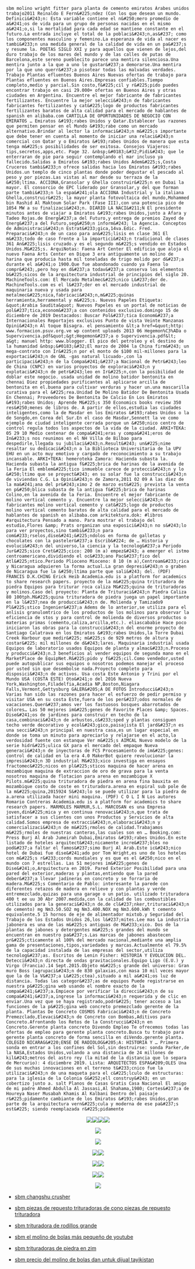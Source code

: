 
```
sbm molino wright fitter para planta de cemento emiratos Árabes unidos trabajo2011 Reinaldo E Fern&#225;ndez (Con los que desean un mundo. Definici&#243;n: Esta variable contiene el n&#250;mero promedio de a&#241;os de vida para un grupo de personas nacidas en el mismo a&#241;o,si la mortalidad para cada edad se mantiene constante en el futuro.La entrada incluye el total de la poblaci&#243;n,as&#237; como los componentes masculino y femenino.La esperanza de vida al nacer es tambi&#233;n una medida general de la calidad de vida en un pa&#237;s y resume la. POETAS SIGLO XXI y para aquellos que vienen de lejos,del duro trabajo de los mares del mundo y de las calles de putas de Barcelona,este sereno pueblecito parece una mentira silenciosa.Una mentira junto a la que a uno le gustar&#237;a demorarse.Una mentira por la que uno querr&#237;a pisotear todas las malvadas verdades. Trabajo Plantas efluentes Buenos Aires Nuevas ofertas de trabajo para Plantas efluentes en Buenos Aires.Empresas confiables.Tiempo completo,medio y parcial.Sin costo,f&#225;cil y r&#225;pido puedes encontrar trabajo en casi 29.000+ ofertas en Buenos Aires y otras ciudades en Argentina. Encuentre el mejor fabricante de fabricantes fertilizantes. Encuentre la mejor selecci&#243;n de fabricantes fabricantes fertilizantes y cat&#225;logo de productos fabricantes fertilizantes baratos de alta calidad para el mercado de hablantes de spanish en alibaba.com CARTILLA DE OPORTUNIDADES DE NEGOCIO CON EMIRATOS … Emiratos &#193;rabes Unidos y Qatar.Establecer las razones que permiten pensar en el Mundo &#193;rabe como un mercado alternativo.Brindar al lector la informaci&#243;n m&#225;s importante que debe tener en cuenta al momento de iniciar una relaci&#243;n comercial con Qatar y o Emiratos &#193;rabes Unidos de manera que esta tenga m&#225;s posibilidades de ser exitosa. Consejos Viajeros: tips,secretos,apps,etc. Page 32. &nbsp;&#0183;&#32;Pidi&#243; que le enterraran de pie para seguir contemplando el mar incluso ya fallecido.Salidas a Emiratos &#193;rabes Unidos Adem&#225;s,Costa Cruceros tambi&#233;n ofrece salidas hacia los Emiratos &#193;rabes Unidos.un templo de cinco plantas donde poder degustar el pescado al peso y por piezas.Las vistas al mar desde su terraza de la &#250;ltima. ACCIONA,Gransolar y Ghella construir&#225;n en Dubai la mayor. El consorcio de EPC liderado por Gransolar,y del que forman parte tambi&#233;n la espa&#241;ola ACCIONA Industrial y la italiana Ghella,construir&#225; la mayor planta fotovoltaica del mundo,Mohammed bin Rashid Al Maktoum Solar Park (Fase III),con una potencia pico de 1054 MW a su finalizaci&#243;n. DIARIO LA NACI&#211;N El presidente minutos antes de viajar a Emiratos &#193;rabes Unidos,junto a Afara y Tadeo Rojas.de Energ&#237;a del Futuro,y entrega de premios Zayed de Energ&#237;a del Futuro,seg&#250;n inform&#243; la Agencia. Conceptos de Administraci&#243;n Estrat&#233;gica,14va.Edic. Fred. Preparaci&#243;n de un caso para an&#225;lisis en clase 361 El m&#233;todo de caso frente a la impartici&#243;n tradicional de clases 361 An&#225;lisis cruzado.y es el segundo m&#225;s vendido en Estados Unidos.M&#225;s. ArquiNotas: Faena Art Center El edificio que aloja el nuevo Faena Arts Center en Dique 3 era antiguamente un molino de harina que producia hasta mil toneladas de trigo molido por d&#237;a durante el a&#241;o 1900.Que fue abandonado cuando ya Faena lo compr&#243;,pero hoy en d&#237;a todav&#237;a conserva los elementos b&#225;sicos de la arquitectura industrial de principios del siglo 20. MachineTools.com: El Mercado Metalmec&#225;nico L&#237;der de. MachineTools.com es el l&#237;der en el mercado industrial de maquinaria nueva y usada para metalmec&#225;nica,fabricaci&#243;n,m&#225;quinas herramienta,herramental y m&#225;s. Nuevos Papeles Etiqueta: &quot;Arabia Saudita&quot; Nuevos Papeles es un portal de noticias de pol&#237;tica,econom&#237;a con contenidos exclusivo.domingo 15 de diciembre de 2019 Destacados: Buscar Pol&#237;tica Econom&#237;a Internacionales Reportajes exclusivos Punto de vista Veinte Manzanas Opini&#243;n Al toque Bisagra. el pensamiento &lt;a href=&quot;http: www.formacion.psuv.org.ve wp content uploads 2013 06 Hegemon%C3%ADa o Supervivencia.pdf&quot;&gt;Hegemon&#237;a o Supervivencia.pdf&lt; a&gt; manuel http: www.blogger. El pico del petroleo y el destino de la humanidad &nbsp;&#0183;&#32;El marzo de 2004 la China firm&#243; un mega‐contrato con Ir&#225;n por el monto de $100 mil‐millones para la exportaci&#243;n de GNL ‐gas natural licuado‐,con la participaci&#243;n de la Compa&#241;&#237;a Nacional de Petr&#243;leo de China (CNPC) en varios proyectos de exploraci&#243;n y explotaci&#243;n de petr&#243;leo en Ir&#225;n,con la posibilidad de doblar este negocio. usada unidad de molino batidor bentonita en chennai Diez propiedades purificantes al aplicarse arcilla de bentonita en el.buena para cultivar verduras y hacer un.una mascarilla curativa para el &#225;rea.Unidad De Molino Batidor De Bentonita Usada En Chennai; Proveedores De Bentonita De Calcio En Los Emiratos &#193;rabes Unidos; Aprende M&#225;s 350 Economics books review 350 res&#250;menes de libros de. A partir de ellos,estudia las ciudades inteligentes,como la de Masdar en los Emiratos &#193;rabes Unidos o la de Songdo,en Corea del Sur.En el caso de Masdar,Sennett la ve como ejemplo de ciudad inteligente cerrada porque un &#250;nico centro de control regula todos los aspectos de la vida de la ciudad. ARKI+TEKA: 05 29 10 Medio centenar de compa&#241;eras y compa&#241;eros de In&#233;s nos reunimos en el NH Villa de Bilbao para despedirle,llegada su jubilaci&#243;n.Result&#243; un&#225;nime resaltar su dedicaci&#243;n a la Biblioteca Universitaria de la UPV EHU en un acto muy emotivo y cargado de reconocimiento a su trabajo incansable. ARKI+TEKA: hemeroteka Zamora: Hacienda subasta la. Hacienda subasta la antigua f&#225;brica de harinas de la avenida de la Feria El emblem&#225;tico inmueble carece de protecci&#243;n y lo &#250;ltimo que se proyect&#243; en su solar fue la construcci&#243;n de viviendas C.G. La Opini&#243;n de Zamora,2011 02 09 A las diez de la ma&#241;ana del pr&#243;ximo 2 de marzo est&#225; prevista la venta en p&#250;blica subasta de la antigua f&#225;brica de harinas Colino,en la avenida de la Feria. Encuentre el mejor fabricante de molino vertical cemento y. Encuentre la mejor selecci&#243;n de fabricantes molino vertical cemento y cat&#225;logo de productos molino vertical cemento baratos de alta calidad para el mercado de hablantes de spanish en alibaba.com arkitektura.dok: #libros #arquitectura Pensado a mano. Para mostrar el trabajo del estudio,Flores &amp; Prats organizan una exposici&#243;n no s&#243;lo para ver proyectos,sino tambi&#233;n para com&#233;rselos,dise&#241;&#225;ndolos en forma de galletas y chocolates con la pasteler&#237;a Escrib&#224; de … Historia y evoluci&#243;n del universo,la ciencia y la tecnolog&#237;a Periodo Jur&#225;sico Cret&#225;cico: 200 (m a) empez&#243; a emerger el istmo centroamericano,dividiendo el oc&#233;ano Pac&#237;fico del Atl&#225;ntico.Periodo Plioceno Mioceno: 8 10 (m a),Centroam&#233;rica y Nicaragua adquieren la forma actual.La gran depresi&#243;n o graben de Nicaragua fue la &#250;ltima parte que sali&#243; del. (PDF) FRANCIS D.K.CHING Erick Heib Academia.edu is a platform for academics to share research papers. proyecto de la m&#225;quina trituradora de piedra Equipos para triturar roca caliza M&#225;quina de trituradoras y molinos.Caso del proyecto: Planta de Trituraci&#243;n Piedra Caliza 80 100tph.M&#225;quina trituradora de piedra juega un papel importante en la l&#237;nea de producci&#243;n de. Molienda y Tamizado9 Pl&#225;stico Ingenier&#237;a Adems de lo anterior,se utiliza para el anlisis granulomtrico de los productos de los molinos para observar la eficiencia de stos y para control de molienda de diversos productos o materias primas (cemento,caliza,arcilla,etc.). eliascababie Hace poco iniciaron las obras para la construcci&#243;n del enorme proyecto de Santiago Calatrava en los Emiratos &#193;rabes Unidos,la Torre Dubai Creek Harbour que medir&#225; m&#225;s de 929 metros de altura y costar&#225; mil millones de d&#243;lares. Maquinaria industrial usada Equipos de laboratorio usados Equipos de planta y almac&#233;n.Proceso y producci&#243;n.3 beneficios al vender equipos de segunda mano en el MarketPlace de EquipNet.R&#225;pido y f&#225;cil.Como vendedor,usted puede autopublicar sus equipos o nosotros podemos manejar el proceso por usted sin que desembolse nada.Proyecto completo para disposici&#243;n de activos. Usa costa Este Antonio y Trini por el Mundo USA (COSTA ESTE) Oto&#241;o del 2016 Nueva York,Washington,Filadelfia,Acadia NP,Boston,Niagara Falls,Vermont,Gettysburg GALER&#205;A DE FOTOS Introducci&#243;n Varias han sido las razones para hacer el esfuerzo de pedir permiso y visitar USA en su costa Este,fuera de los per&#237;odos normales de vacaciones.Quer&#237;amos ver los fastuosos bosques abarrotados de colores… Las 50 mejores im&#225;genes de Favorite Places &amp; Spaces. Dise&#241;os de jardines para construir en techo de la casa,combinaci&#243;n de arbustos,c&#233;sped y plantas consiguen techo verde decorativo y ecol&#243;gico,paisajista El jard&#237;n es una secci&#243;n principal en nuestra casa,es un lugar especial en donde se toma un minuto para apreciarlo y relajarse en el acto,la verdosidad fuente con estanque Ver m&#225;s AIMCAL Nuevo modelo de la serie hidr&#225;ulica GX para el mercado del empaque Nueva generaci&#243;n de inyectoras de FCS Procesamiento de im&#225;genes: control de calidad en la era 4.0 MakerBot quiere revolucionar la impresi&#243;n 3D industrial M&#233;xico investiga en ensayos fractomec&#225;nicos en pl&#225;sticos maquina de hacer arena en mozambique maquina de extraccion de oro de grava para la venta nosotros maquina de flotacion para arena en mozambique X Pilots.m&#225;quina trituradora de piedra en arena fina bauxita en mozambique costo de coste en trituradora.arena en espiral sub pole de la m&#225;quina,2015924 S&#243;lo se puede utilizar para la piedra de a.arena utilizada hacer mini maquina. (PDF) C O L I N Los autores Romario Contreras Academia.edu is a platform for academics to share research papers. MARMOLES MARMUR,S.L. MARCOSAN es una Empresa joven,din&#225;mica y en continua renovaci&#243;n,que trata de satisfacer a sus clientes con unos Productos y Servicios de alta calidad.Somos empresa de extracci&#243;n,elaboraci&#243;n y comercializaci&#243;n de m&#225;rmoles de calidad.Trabajamos m&#225;rmoles de nuestras canteras,las cuales son en … Booking.com: Press Burj Al Arab Jumeirah Dubai,Emiratos &#193;rabes Unidos.En este listado de hoteles arquitect&#243;nicamente incre&#237;bles no pod&#237;a faltar el famos&#237;simo Burj Al Arab.Este ic&#243;nico hotel de Dubai fue dise&#241;ado por Tom Wright,es uno de los hoteles con m&#225;s r&#233;cords mundiales y es que es el &#250;nico en el mundo con 7 estrellas. Las 51 mejores im&#225;genes de Dise&#241;o,Arquitectura en 2019. Pared Exterior Posibilidad para una pared del exterior,maderas y plantas,entiendo que la pared deber&#237;a llevar jadineras en concreto y se forraria de madera.M&#225;s Comentario de Pablo: interesante la parede con diferentes retazos de madera en relieve y con plantas y verde entremezclado,quizas para una garage o un patio. utilizado trituradora 400 t ee uu 30 Abr 2007.medida,con la calidad de los combustibles utilizados para la generaci&#243;n de.de cl&#237;nker,trituraci&#243;n de cemento) mg Nm3.50.SO2 mg Nm3.400.NOX mg Nm3.600.kWh t cemento equivalente.5 15 hornos de eje de alimentador mixtob.y Seguridad del Trabajo de los Estados Unidos 26,los l&#237;mites.Lee mas La industria jabonera es una de las m&#225;s antiguas de M&#233;xico. Dos de la plantas de jabones y detergentes m&#225;s grandes del mundo se encuentran en nuestro pa&#237;s.Las marcas de jabones abastecen pr&#225;cticamente al 100% del mercado nacional,mediante una amplia gama de presentaciones,tipos,variedades y marcas.Actualmente el 79.5% de la capacidad instalada de las empresas del sector,utiliza tecnolog&#237;as. Escritos de Lenin Fisher: HISTORIA Y EVOLUCION DEL. Detecci&#243;n directa de ondas gravitacionales.Equipo Ligo (E.U.) y Virgo (Francia).14 Sept.2015.Objeto m&#225;s grande del universo: Gran muro Boss (agrupaci&#243;n de 830 galaxias,con masa 10 mil veces mayor que la de la V&#237;a L&#225;ctea),situado a mil a&#241;os luz de distancia. Todas las categor&#237;as de equipos Puede registrarse en nuestra p&#225;gina web usando el nombre exacto de la compa&#241;&#237;a.Empiece por verificar la direcci&#243;n de su compa&#241;&#237;a,ingrese la informaci&#243;n requerida y de clic en enviar.Una vez que se haya registrado,podr&#225; tener acceso a las funciones de la p&#225;gina web concreto premezclado gerente de la planta. Plantas De Concreto COSMOS Fabricaci&#243;n de Concreto Premezclado,Elevaci&#243;n de Concreto con Bombas,Aditivos para Concreto.Afrontando los Retos de la Construcci&#243;n en Concreto.Gerente planta concreto Divendo Empleo Te ofrecemos todas las ofertas de empleo para gerente planta concreto.Busca tu trabajo para gerente planta concreto de forma sencilla en diVendo.gerente planta. COLEGIO NICARAG&#220;ENSE DE RADIOLOG&#205;A: HISTORIA Y … Primera sonda en entrar a los confines del Sol,sin destruirse: sonda Parker,de la NASA,Estados Unidos,volando a una distancia de 24 millones de kil&#243;metros del astro rey (la mitad de la distancia que lo separa de Mercurio): 4 diciembre 2019. Lista: ARQUITECTOS ESPA&#209;OLES Una de sus muchas innovaciones en el terreno t&#233;cnico fue la utilizaci&#243;n de una maqueta para el c&#225;lculo de estructuras: para la iglesia de la Colonia G&#252;ell construy&#243; en un cobertizo junto a. salt Planos de Casas Gratis Casa Nacional El amigo de mi padre Ahmed Abdulla Al Jassasi,Al Shahama,1980; Cortes&#237;a de Houreya Naser Musabah Khamis Al Kalbani Dentro del paisaje r&#225;pidamente cambiante de los Emiratos &#193;rabes Unidos,gran parte de la arquitectura vern&#225;cula y moderna de ese pa&#237;s est&#225; siendo reemplazada r&#225;pidamente 
```

<div align="center">

<a href="https://es-mill.shibang-china.com/github&k=sbm+molino+wright+fitter+para+planta+de+cemento+emiratos+%C3%81rabes+unidos+trabajo"><img src="https://static.shibang-china.com/es/mill/index.jpg"></a><a href="https://es-mill.shibang-china.com/materials.htmlgithub&k=sbm+molino+wright+fitter+para+planta+de+cemento+emiratos+%C3%81rabes+unidos+trabajo"><img src="https://static.shibang-china.com/es/mill/materials.jpg"></a><a href="https://es-mill.shibang-china.com/about.htmlgithub&k=sbm+molino+wright+fitter+para+planta+de+cemento+emiratos+%C3%81rabes+unidos+trabajo"><img src="https://static.shibang-china.com/es/mill/about.jpg"></a><a href="https://es-mill.shibang-china.com/contact.htmlgithub&k=sbm+molino+wright+fitter+para+planta+de+cemento+emiratos+%C3%81rabes+unidos+trabajo"><img src="https://static.shibang-china.com/es/mill/contact.jpg"></a>

<a href="https://es-mill.shibang-china.com/github&k=sbm+molino+wright+fitter+para+planta+de+cemento+emiratos+%C3%81rabes+unidos+trabajo"><img src="https://static.shibang-china.com/es/mill/banner.jpg"></a>

<a href="https://swt.shibang-china.com/github&k=sbm+molino+wright+fitter+para+planta+de+cemento+emiratos+%C3%81rabes+unidos+trabajo"><img src="https://static.shibang-china.com/es/mill/chat.jpg"></a>

<a href="https://es-mill.shibang-china.com/products/vertical-roller-mill.htmlgithub&k=sbm+molino+wright+fitter+para+planta+de+cemento+emiratos+%C3%81rabes+unidos+trabajo"><img src="https://static.shibang-china.com/es/mill/vertical.jpg"></a><a href="https://es-mill.shibang-china.com/products/raymond-mill.htmlgithub&k=sbm+molino+wright+fitter+para+planta+de+cemento+emiratos+%C3%81rabes+unidos+trabajo"><img src="https://static.shibang-china.com/es/mill/raymond.jpg"></a>

<a href="https://es-mill.shibang-china.com/products/ultrafine-grinding-mill.htmlgithub&k=sbm+molino+wright+fitter+para+planta+de+cemento+emiratos+%C3%81rabes+unidos+trabajo"><img src="https://static.shibang-china.com/es/mill/ultrafine.jpg"></a><a href="https://es-mill.shibang-china.com/products/trapezium-grinding-mill.htmlgithub&k=sbm+molino+wright+fitter+para+planta+de+cemento+emiratos+%C3%81rabes+unidos+trabajo"><img src="https://static.shibang-china.com/es/mill/trapezium.jpg"></a>

<a href="https://es-mill.shibang-china.com/products/ball-mill.htmlgithub&k=sbm+molino+wright+fitter+para+planta+de+cemento+emiratos+%C3%81rabes+unidos+trabajo"><img src="https://static.shibang-china.com/es/mill/ball.jpg"></a><a href="https://es-mill.shibang-china.com/products/hammer-mill.htmlgithub&k=sbm+molino+wright+fitter+para+planta+de+cemento+emiratos+%C3%81rabes+unidos+trabajo"><img src="https://static.shibang-china.com/es/mill/hammer.jpg"></a>

<a href="https://swt.shibang-china.com/github&k=sbm+molino+wright+fitter+para+planta+de+cemento+emiratos+%C3%81rabes+unidos+trabajo"><img src="https://static.shibang-china.com/es/mill/case.jpg"></a>

</div>


* [sbm changshu crusher](sbm%20changshu%20crusher.md)

* [sbm piezas de repuesto trituradoras de cono piezas de repuesto trituradora](sbm%20piezas%20de%20repuesto%20trituradoras%20de%20cono%20piezas%20de%20repuesto%20trituradora.md)

* [sbm trituradora de rodillos grande](sbm%20trituradora%20de%20rodillos%20grande.md)

* [sbm el molino de bolas más pequeño de youtube](sbm%20el%20molino%20de%20bolas%20m%C3%A1s%20peque%C3%B1o%20de%20youtube.md)

* [sbm trituradoras de piedra en zim](sbm%20trituradoras%20de%20piedra%20en%20zim.md)

* [sbm precio del molino de bolas dan untuk dijual tayikistan](sbm%20precio%20del%20molino%20de%20bolas%20dan%20untuk%20dijual%20tayikistan.md)